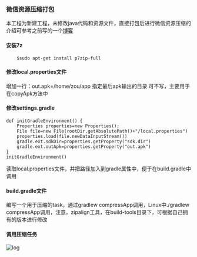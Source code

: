 ### 微信资源压缩打包

本工程为新建工程，未修改java代码和资源文件，直接打包后进行微信资源压缩的
介绍可参考之前写的一个[博客](http://blog.csdn.net/u014300915/article/details/50601940)

#### 安装7z
```
	$sudo apt-get install p7zip-full
```

#### 修改local.properties文件
增加一行：out.apk=/home/zou/app
指定最后apk输出的目录
可不写，主要用于在copyApk方法中


#### 修改settings.gradle
```
def initGradleEnvironment() {
    Properties properties=new Properties();
    File file=new File(rootDir.getAbsolutePath()+"/local.properties")
    properties.load(file.newDataInputStream())
    gradle.ext.sdkDir=properties.getProperty("sdk.dir")
    gradle.ext.outApk=properties.getProperty("out.apk")
}
initGradleEnvironment()
```
读取local.properties文件，并把路径加入到gradle属性中，便于在build.gradle中调用

#### build.gradle文件
编写一个用于压缩的task，通过gradlew  compressApp调用，Linux中./gradlew  compressApp调用，注意，zipalign工具，在build-tools目录下，可根据自己拥有的版本进行修改

#### 调用压缩任务
![log](http://itzyf.qiniudn.com/log.png)